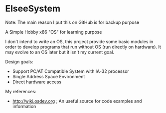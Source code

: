 ElseeSystem
===========
Note: The main reason I put this on GitHub is for backup purpose

A Simple Hobby x86 "OS" for learning purpose

I don't intend to write an OS, this project provide some basic modules in order to develop programs that run without OS (run directly on hardware). It may evolve to an OS later but it isn't my current goal.

Design goals:
  - Support PC/AT Compatible System with IA-32 processor
  - Single Address Space Environment
  - Direct hardware access

My references:
  - http://wiki.osdev.org ; An useful source for code examples and information

